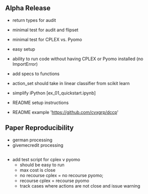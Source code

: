 ## Alpha Release 

- return types for audit
- minimal test for audit and flipset 
- minimal test for CPLEX vs. Pyomo
- easy setup

- ability to run code without having CPLEX or Pyomo installed (no ImportError)
- add specs to functions
- action_set should take in linear classifier from scikit learn
- simplify iPython [ex_01_quickstart.ipynb]
- README setup instructions
- README example 'https://github.com/cvxgrp/dccp'

## Paper Reproducibility

- german processing
- givemecredit processing
 

## 
- add test script for cplex v pyomo
    - should be easy to run  
    - max cost is close
    - no recourse cplex = no recourse pyomo;
    - recourse cplex = recourse pyomo
    - track cases where actions are not close and issue warning
 